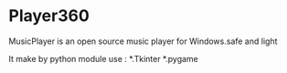 # Player360

MusicPlayer is an open source music player for Windows.safe and light

It make by python 
module use :
*.Tkinter
*.pygame
